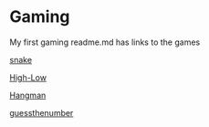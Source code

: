 # Gaming
My first gaming readme.md has links to the games

[snake](js/snake/index.html)

[High-Low](js/cardgames/highlow.html)

[Hangman](js/hangman/playHangman.html)

[guessthenumber](js/guessthenumber/guessIt.html)

